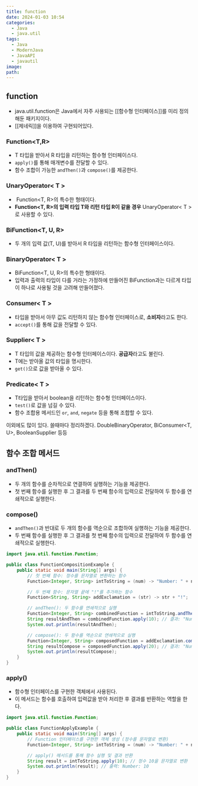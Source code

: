```yaml
---
title: function
date: 2024-01-03 10:54
categories:
  - Java
  - java.util
tags:
  - Java
  - ModernJava
  - JavaAPI
  - javautil
image: 
path:
---
```


## function
+ java.util.function은 Java에서 자주 사용되는 [[함수형 인터페이스]]를 미리 정의해둔 패키지이다.
+ [[제네릭]]을 이용하여 구현되어있다.

### Function<T,R>
+ T 타입을 받아서 R 타입을 리턴하는 함수형 인터페이스다.
+ `apply()`를 통해 매개변수를 전달할 수 있다.
+ 함수 조합이 가능한 `andThen()`과 `compose()`를 제공한다.

### UnaryOperator< T >
+  Function<T, R>의 특수한 형태이다.
+ **Function<T, R>의 입력 타입 T와 리턴 타입 R이 같을 경우** UnaryOperator< T >로 사용할 수 있다.

### BiFunction<T, U, R>
+ 두 개의 입력 값(T, U)를 받아서 R 타입을 리턴하는 함수형 인터페이스이다.

### BinaryOperator< T >
+ BiFunction<T, U, R>의 특수한 형태이다.
+ 입력과 출력의 타입이 다를 거라는 가정하에 만들어진 BiFunction과는 다르게 타입이 하나로 사용될 것을 고려해 만들어졌다.

### Consumer< T >
+ 타입을 받아서 아무 값도 리턴하지 않는 함수형 인터페이스로, **소비자**라고도 한다.
+ `accept()`를 통해 값을 전달할 수 있다.

### Supplier< T >
+ T 타입의 값을 제공하는 함수형 인터페이스이다. **공급자**라고도 불린다.
+ T에는 받아올 값의 타입을 명시한다.
+ `get()`으로 값을 받아올 수 있다.

### Predicate< T >
+ T타입을 받아서 boolean을 리턴하는 함수형 인터페이스이다.
+ `test()`로 값을 넘길 수 있다.
+ 함수 조합용 메서드인 `or`, `and`, `negate` 등을 통해 조합할 수 있다.


이외에도 많이 있다. 쓸때마다 정리하겠다.
DoubleBinaryOperator, BiConsumer<T, U>, BooleanSupplier 등등

## 함수 조합 메서드
### andThen()
+ 두 개의 함수를 순차적으로 연결하여 실행하는 기능을 제공한다.
+ 첫 번째 함수를 실행한 후 그 결과를 두 번째 함수의 입력으로 전달하여 두 함수를 연쇄적으로 실행한다.

### compose()
+ `andThen()`과 반대로 두 개의 함수를 역순으로 조합하여 실행하는 기능을 제공한다.
+ 두 번째 함수를 실행한 후 그 결과를 첫 번째 함수의 입력으로 전달하여 두 함수를 연쇄적으로 실행한다.

```java
import java.util.function.Function;

public class FunctionCompositionExample {
    public static void main(String[] args) {
        // 첫 번째 함수: 정수를 문자열로 변환하는 함수
        Function<Integer, String> intToString = (num) -> "Number: " + num;

        // 두 번째 함수: 문자열 끝에 "!"를 추가하는 함수
        Function<String, String> addExclamation = (str) -> str + "!";

        // andThen(): 두 함수를 연쇄적으로 실행
        Function<Integer, String> combinedFunction = intToString.andThen(addExclamation);
        String resultAndThen = combinedFunction.apply(10); // 결과: "Number: 10!"
        System.out.println(resultAndThen);

        // compose(): 두 함수를 역순으로 연쇄적으로 실행
        Function<Integer, String> composedFunction = addExclamation.compose(intToString);
        String resultCompose = composedFunction.apply(20); // 결과: "Number: 20!"
        System.out.println(resultCompose);
    }
}

```
### apply()
+ 함수형 인터페이스를 구현한 객체에서 사용된다. 
+ 이 메서드는 함수를 호출하여 입력값을 받아 처리한 후 결과를 반환하는 역할을 한다.

```java
import java.util.function.Function;

public class FunctionApplyExample {
    public static void main(String[] args) {
        // Function 인터페이스를 구현한 객체 생성 (정수를 문자열로 변환)
        Function<Integer, String> intToString = (num) -> "Number: " + num;

        // apply() 메서드를 통해 함수 실행 및 결과 반환
        String result = intToString.apply(10); // 정수 10을 문자열로 변환
        System.out.println(result); // 출력: Number: 10
    }
}

```